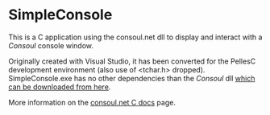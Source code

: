 # SimpleConsole

This is a C application using the consoul.net dll to display and interact with a *Consoul* console window.

Originally created with Visual Studio, it has been converted for the PellesC development environment (also use of <tchar.h> dropped).
SimpleConsole.exe has no other dependencies than the *Consoul* dll [which can be downloaded from here](https://consoul.net/docs/downloads/).

More information on the [consoul.net C docs](https://consoul.net/docs/c/) page.
